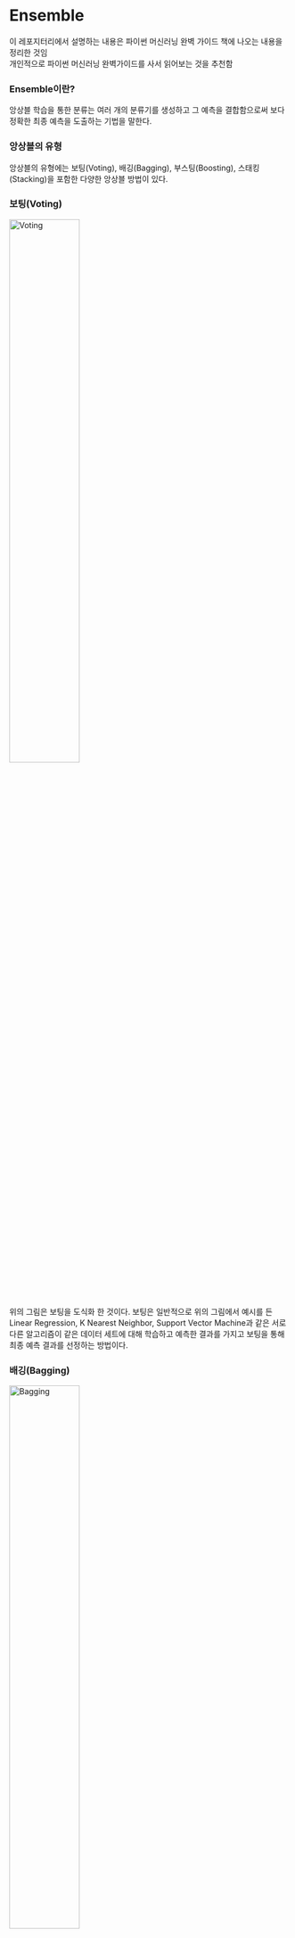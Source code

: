 # Ensemble
이 레포지터리에서 설명하는 내용은 파이썬 머신러닝 완벽 가이드 책에 나오는 내용을 정리한 것임<br>
개인적으로 파이썬 머신러닝 완벽가이드를 사서 읽어보는 것을 추천함
### Ensemble이란?
앙상블 학습을 통한 분류는 여러 개의 분류기를 생성하고 그 예측을 결합함으로써 보다 정확한 최종 예측을 도출하는 기법을 말한다.
### 앙상블의 유형
앙상블의 유형에는 보팅(Voting), 배깅(Bagging), 부스팅(Boosting), 스태킹(Stacking)을 포함한 다양한 앙상블 방법이 있다.
### 보팅(Voting)
<img src="https://cdn.discordapp.com/attachments/701041011174015006/701123105283768390/unknown.png" title="Voting" alt="Voting" width="50%"></img><br>
위의 그림은 보팅을 도식화 한 것이다. 보팅은 일반적으로 위의 그림에서 예시를 든 Linear Regression, K Nearest Neighbor, Support Vector Machine과 같은 서로 다른 알고리즘이 같은 데이터 세트에 대해 학습하고 예측한 결과를 가지고 보팅을 통해 최종 예측 결과를 선정하는 방법이다.
### 배깅(Bagging)
<img src="https://cdn.discordapp.com/attachments/701041011174015006/701127163759558696/unknown.png" title="Bagging" alt="Bagging" width="50%"></img><br>
위의 그림은 배깅을 도식화 한 것이다. 배깅은 부트스트래핑 분할 방식으로 샘플링된 데이터 세트를 여러개의 단일 ML 알고리즘(결정 트리 등)으로 개별 예측한 결과를 보팅을 통해서 최종 예측 결과를 선정하는 방법이다. 여기서 부트스트래핑(Bootstrapping) 분할 방식이란 개별 분류기에게 원본 학습 데이터에서 데이터를 샘플링해서 추출하는 방식을 말한다. 데이터를 샘플링할 때에는 데이터가 중첩되는 것을 허용하기 때문에 10000개의 데이터를 10개의 분류기가 나누더라도 각 1000개의 데이터 내에 중복된 데이터가 있을 수 있다. 대표적인 알고리즘으로 랜덤 포레스트가 있다.
### 보팅 유형
위에 설명한 보팅과 배깅은 보팅을 통해 최종 예측 결과를 선정한다고 했다. 이 보팅 방법에는 두 가지가 있는데 바로 하드 보팅과 소프트 보팅이다.
#### 하드 보팅(Hard Voting)
<img src="https://cdn.discordapp.com/attachments/701041011174015006/701247146292412436/unknown.png" title="Hard Voting" alt="Hard Voting" width="50%"></img><br>
하드 보팅을 이용한 분류는 다수결 원칙과 비슷하다. 예측한 결괏값들 중 다수의 분류기가 결정한 예측값을 최종 보팅 결괏값으로 선정하는 것이다. 위의 그림을 예로 들면 분류기들이 레이블을 1로 예측한게 총 3개, 2로 예측한게 총 1개이고, 따라서 레이블 값 1을 최종으로 보팅한다.
#### 소프트 보팅(Soft Voting)
<img src="https://cdn.discordapp.com/attachments/701041011174015006/701248556664750180/unknown.png" title="Soft Voting" alt="Soft Voting" width="50%"></img><br>
소프트 보팅은 분류기들의 레이블 값 결정 확률을 모두 더하고 이를 평균해서 이들 중 확률이 가장 높은 레이블 값을 최종 보팅 결괏값으로 선정한다. 위의 그림을 예로 들자면 레이블이 1일 확률은 (0.7 + 0.2 + 0.8 + 0.9) / 4 = 0.65가 되고 레이블이 2일 확률은 (0.3 + 0.8 + 0.2 + 0.1) / 4 = 0.35가 된다. 따라서 레이블이 1일 확률이 더 높기 때문에 레이블 값 1을 최종으로 보팅한다. 일반적으로 하드 보팅보다 소프트 보팅이 예측 성능이 좋아서 더 많이 사용한다.
### 부스팅(Boosting)
<img src="https://cdn.discordapp.com/attachments/701041011174015006/701138056308326441/unknown.png" title="AdaBoosting" alt="AdaBoosting"></img><br>
위의 그림은 부스팅 알고리즘 중 하나인 AdaBoost를 학습하는 과정을 도식화 한 것이다. 위의 그림을 볼 때, 동그라미가 처진 것은 잘못 분류된 것이고 기호의 크기는 가중치와 비례해서 보면 된다. 부스팅은 여러 개의 분류기가 순차적으로 학습을 수행하되, 앞에서 학습한 분류기가 예측이 틀린 데이터에 대해서는 올바르게 예측할 수 있도록 다음 분류기에게 는 가중치(weight)를 부여하면서 학습과 예측을 진행하는 것이다. 예측 성능이 뛰어나 앙상블 학습을 주도하고 있으며 대표적인 부스팅 알고리즘으로 그래디언트 부스트, XGBoost, LightGBM이 있다.
### 스태킹(Stacking)
<img src="https://cdn.discordapp.com/attachments/701041011174015006/701252540305637457/unknown.png" title="Stacking" alt="Stacking" width="50%"></img><br>
위의 그림은 스태킹을 도식화 한 것이다. 스태킹은 개별 모델이 예측한 데이터를 합쳐 다시 training set으로 사용하여 최종모델을 이 training set으로 학습해 최종 예측 결과를 구하는 방법이다. 위의 모델의 경우 개별 모델은 Logistic Regression, Random Forest, Support Vector Machine이 되고 최종 모델은 LightGBM이 되겠다.<br>
&nbsp;하지만 이러한 방식으로 학습하게 되면 동일 데이터로 계속 훈련하게 되어 과적합 문제가 발생하게 된다. 그래서 보통 이러한 문제를 방지하기 위해 CV기반의 스태킹 방법을 사용한다. CV기반의 스태킹은 개별 모델들이 교차 검증(KFold 등)으로 최종 모델을 위한 학습용 데이터를 생성한다.
